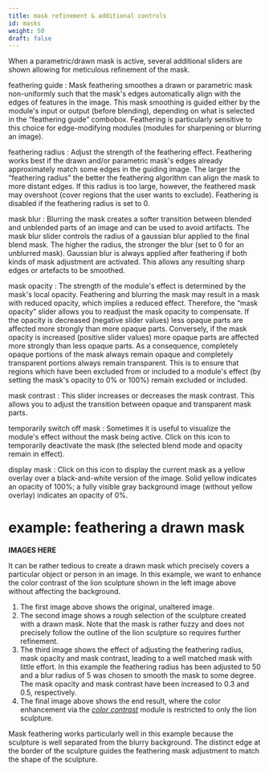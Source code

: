 ```yaml
---
title: mask refinement & additional controls
id: masks
weight: 50
draft: false
---
```


When a parametric/drawn mask is active, several additional sliders are shown allowing for meticulous refinement of the mask.

feathering guide
: Mask feathering smoothes a drawn or parametric mask non-uniformly such that the mask's edges automatically align with the edges of features in the image. This mask smoothing is guided either by the module's input or output (before blending), depending on what is selected in the “feathering guide” combobox. Feathering is particularly sensitive to this choice for edge-modifying modules (modules for sharpening or blurring an image).

feathering radius
: Adjust the strength of the feathering effect. Feathering works best if the drawn and/or parametric mask's edges already approximately match some edges in the guiding image. The larger the “feathering radius” the better the feathering algorithm can align the mask to more distant edges. If this radius is too large, however, the feathered mask may overshoot (cover regions that the user wants to exclude). Feathering is disabled if the feathering radius is set to 0.

mask blur
: Blurring the mask creates a softer transition between blended and unblended parts of an image and can be used to avoid artifacts. The mask blur slider controls the radius of a gaussian blur applied to the final blend mask. The higher the radius, the stronger the blur (set to 0 for an unblurred mask). Gaussian blur is always applied after feathering if both kinds of mask adjustment are activated. This allows any resulting sharp edges or artefacts to be smoothed.

mask opacity
: The strength of the module's effect is determined by the mask's local opacity. Feathering and blurring the mask may result in a mask with reduced opacity, which implies a reduced effect. Therefore, the “mask opacity” slider allows you to readjust the mask opacity to compensate. If the opacity is decreased (negative slider values) less opaque parts are affected more strongly than more opaque parts. Conversely, if the mask opacity is increased (positive slider values) more opaque parts are affected more strongly than less opaque parts. As a consequence, completely opaque portions of the mask always remain opaque and completely transparent portions always remain transparent. This is to ensure that regions which have been excluded from or included to a module's effect (by setting the mask's opacity to 0% or 100%) remain excluded or included.

mask contrast
: This slider increases or decreases the mask contrast. This allows you to adjust the transition between opaque and transparent mask parts.

temporarily switch off mask
: Sometimes it is useful to visualize the module's effect without the mask being active. Click on this icon to temporarily deactivate the mask (the selected blend mode and opacity remain in effect).

display mask
: Click on this icon to display the current mask as a yellow overlay over a black-and-white version of the image. Solid yellow indicates an opacity of 100%; a fully visible gray background image (without yellow overlay) indicates an opacity of 0%.

# example: feathering a drawn mask

**IMAGES HERE**

It can be rather tedious to create a drawn mask which precisely covers a particular object or person in an image. In this example, we want to enhance the color contrast of the lion sculpture shown in the left image above without affecting the background.

1. The first image above shows the original, unaltered image.
2. The second image shows a rough selection of the sculpture created with a drawn mask. Note that the mask is rather fuzzy and does not precisely follow the outline of the lion sculpture so requires further refinement.
3. The third image shows the effect of adjusting the feathering radius, mask opacity and mask contrast, leading to a well matched mask with little effort. In this example the feathering radius has been adjusted to 50 and a blur radius of 5 was chosen to smooth the mask to some degree. The mask opacity and mask contrast have been increased to 0.3 and 0.5, respectively. 
4. The final image above shows the end result, where the color enhancement via the [_color contrast_](../../../module-reference/processing-modules/color-contrast.md) module is restricted to only the lion sculpture.

Mask feathering works particularly well in this example because the sculpture is well separated from the blurry background. The distinct edge at the border of the sculpture guides the feathering mask adjustment to match the shape of the sculpture. 
